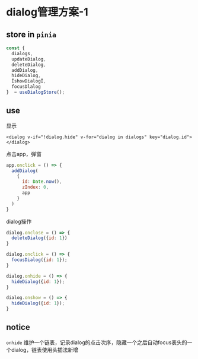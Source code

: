 # dialog管理方案-1

## store in `pinia`
```javascript
const { 
  dialogs,
  updateDialog, 
  deleteDialog, 
  addDialog, 
  hideDialog, 
  ÏshowDialogÏ,
  focusDlalog
}  = useDialogStore();

```
## use

显示
```vue
<dialog v-if="!dialog.hide" v-for="dialog in dialogs" key="dialog.id"></dialog>
```
点击app，弹窗
```javascript
app.onclick = () => {
  addDialog(
    {
      id: Date.now(),
      zIndex: 0,
      app
    }
  )
}
```

dialog操作
```javascript
dialog.onclose = () => {
  deleteDialog({id: 1})
}

dialog.onclick = () => {
  focusDialog({id: 1});
}

dialog.onhide = () => {
  hideDialog({id: 1});
}

dialog.onshow = () => {
  hideDialog({id: 1});
}

```

## notice
`onhide`
维护一个链表，记录dialog的点击次序，隐藏一个之后自动focus表头的一个dialog，链表使用头插法新增